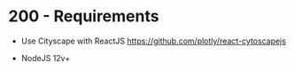 # 200 - Requirements

- Use Cityscape with ReactJS
https://github.com/plotly/react-cytoscapejs

- NodeJS 12v+
